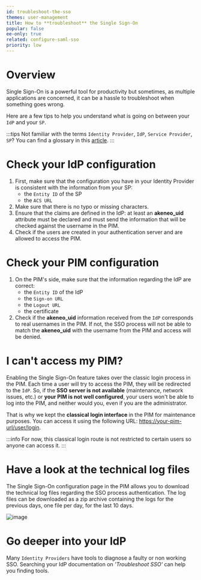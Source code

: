 ```yaml
---
id: troubleshoot-the-sso
themes: user-management
title: How to **troubleshoot** the Single Sign-On
popular: false
ee-only: true
related: configure-saml-sso
priority: low
---
```


# Overview

Single Sign-On is a powerful tool for productivity but sometimes, as multiple applications are concerned, it can be a hassle to troubleshoot when something goes wrong.

Here are a few tips to help you understand what is going on between your `IdP` and your `SP`.

:::tips
Not familiar with the terms `Identity Provider`, `IdP`, `Service Provider`, `SP`? You can find a glossary in this [article](configure-saml-sso.html).
:::

# Check your IdP configuration

1. First, make sure that the configuration you have in your Identity Provider is consistent with the information from your SP:
   * the `Entity ID` of the SP
   * the `ACS URL`
1. Make sure that there is no typo or missing characters.
1. Ensure that the claims are defined in the IdP: at least an **akeneo_uid** attribute must be declared and must send the information that will be checked against the username in the PIM.
1. Check if the users are created in your authentication server and are allowed to access the PIM.

# Check your PIM configuration

1. On the PIM's side, make sure that the information regarding the IdP are correct:
   * the `Entity ID` of the IdP
   * the `Sign-on URL`
   * the `Logout URL`
   * the certificate
1. Check if the **akeneo_uid** information received from the `IdP` corresponds to real usernames in the PIM. If not, the SSO process will not be able to match the **akeneo_uid** with the username from the PIM and access will be denied.

# I can't access my PIM?

Enabling the Single Sign-On feature takes over the classic login process in the PIM. Each time a user will try to access the PIM, they will be redirected to the `IdP`.
So, if the **SSO server is not available** (maintenance, network issues, etc.) or **your PIM is not well configured**, your users won't be able to log into the PIM, and neither would you, even if you are the administrator.

That is why we kept the **classical login interface** in the PIM for maintenance purposes. You can access it using the following URL: [https://your-pim-url/user/login](https://your-pim-url/user/login).

:::info
For now, this classical login route is not restricted to certain users so anyone can access it.
:::

# Have a look at the technical log files

The Single Sign-On configuration page in the PIM allows you to download the technical log files regarding the SSO process authentication.
The log files can be downloaded as a zip archive containing the logs for the previous days, one file per day, for the last 10 days.

![image](../img/sso-download-logs.png)

# Go deeper into your IdP

Many `Identity Providers` have tools to diagnose a faulty or non working SSO.
Searching your IdP documentation on _'Troubleshoot SSO'_ can help you finding tools.
